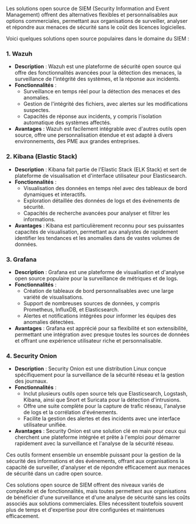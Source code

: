 Les solutions open source de SIEM (Security Information and Event Management) offrent des alternatives flexibles et personnalisables aux options commerciales, permettant aux organisations de surveiller, analyser et répondre aux menaces de sécurité sans le coût des licences logicielles. 

Voici quelques solutions open source populaires dans le domaine du SIEM :


### 1. **Wazuh**
- **Description** : Wazuh est une plateforme de sécurité open source qui offre des fonctionnalités avancées pour la détection des menaces, la surveillance de l'intégrité des systèmes, et la réponse aux incidents.
- **Fonctionnalités** :
  - Surveillance en temps réel pour la détection des menaces et des anomalies.
  - Gestion de l'intégrité des fichiers, avec alertes sur les modifications suspectes.
  - Capacités de réponse aux incidents, y compris l'isolation automatique des systèmes affectés.
- **Avantages** : Wazuh est facilement intégrable avec d'autres outils open source, offre une personnalisation étendue et est adapté à divers environnements, des PME aux grandes entreprises.

### 2. **Kibana (Elastic Stack)**
- **Description** : Kibana fait partie de l'Elastic Stack (ELK Stack) et sert de plateforme de visualisation et d'interface utilisateur pour Elasticsearch.
- **Fonctionnalités** :
  - Visualisation des données en temps réel avec des tableaux de bord dynamiques et interactifs.
  - Exploration détaillée des données de logs et des événements de sécurité.
  - Capacités de recherche avancées pour analyser et filtrer les informations.
- **Avantages** : Kibana est particulièrement reconnu pour ses puissantes capacités de visualisation, permettant aux analystes de rapidement identifier les tendances et les anomalies dans de vastes volumes de données.

### 3. **Grafana**
- **Description** : Grafana est une plateforme de visualisation et d'analyse open source populaire pour la surveillance de métriques et de logs.
- **Fonctionnalités** :
  - Création de tableaux de bord personnalisables avec une large variété de visualisations.
  - Support de nombreuses sources de données, y compris Prometheus, InfluxDB, et Elasticsearch.
  - Alertes et notifications intégrées pour informer les équipes des anomalies détectées.
- **Avantages** : Grafana est apprécié pour sa flexibilité et son extensibilité, permettant une intégration avec presque toutes les sources de données et offrant une expérience utilisateur riche et personnalisable.

### 4. **Security Onion**
- **Description** : Security Onion est une distribution Linux conçue spécifiquement pour la surveillance de la sécurité réseau et la gestion des journaux.
- **Fonctionnalités** :
  - Inclut plusieurs outils open source tels que Elasticsearch, Logstash, Kibana, ainsi que Snort et Suricata pour la détection d'intrusions.
  - Offre une suite complète pour la capture de trafic réseau, l'analyse de logs et la corrélation d'événements.
  - Facilite la gestion des alertes et des incidents avec une interface utilisateur unifiée.
- **Avantages** : Security Onion est une solution clé en main pour ceux qui cherchent une plateforme intégrée et prête à l'emploi pour démarrer rapidement avec la surveillance et l'analyse de la sécurité réseau.

Ces outils forment ensemble un ensemble puissant pour la gestion de la sécurité des informations et des événements, offrant aux organisations la capacité de surveiller, d'analyser et de répondre efficacement aux menaces de sécurité dans un cadre open source.

Ces solutions open source de SIEM offrent des niveaux variés de complexité et de fonctionnalités, mais toutes permettent aux organisations de bénéficier d'une surveillance et d'une analyse de sécurité sans les coûts associés aux solutions commerciales. Elles nécessitent toutefois souvent plus de temps et d'expertise pour être configurées et maintenues efficacement.